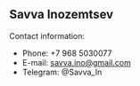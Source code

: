 ## **Savva Inozemtsev** 
Contact information:
- Phone: +7 968 5030077
- E-mail: savva.ino@gmail.com
- Telegram: @Savva_In